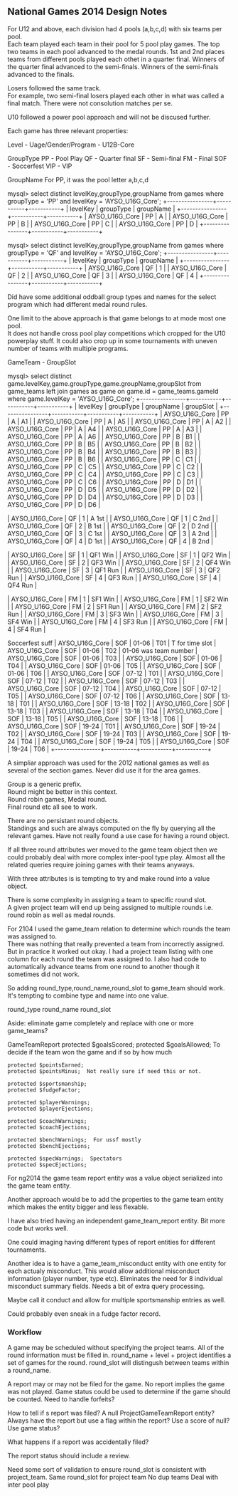 ## National Games 2014 Design Notes

For U12 and above, each division had 4 pools (a,b,c,d) with six teams per pool.  
Each team played each team in their pool for 5 pool play games.
The top two teams in each pool advanced to the medal rounds.
1st and 2nd places teams from different pools played each othet in a quarter final.
Winners of the quarter final advanced to the semi-finals.
Winners of the semi-finals advanced to the finals.

Losers followed the same track.  
For example, two semi-final losers played each other in what was called a final match.
There were not consolution matches per se.

U10 followed a power pool approach and will not be discused further.

Each game has three relevant properties:

Level - Uage/Gender/Program - U12B-Core

GroupType
  PP - Pool Play
  QF - Quarter final
  SF - Semi-final
  FM - Final
  SOF - Soccerfest
  VIP - VIP
  
GroupName
  For PP, it was the pool letter a,b,c,d
  
mysql> select distinct levelKey,groupType,groupName from games where groupType = 'PP' and levelKey = 'AYSO_U16G_Core';
+----------------+-----------+-----------+
| levelKey       | groupType | groupName |
+----------------+-----------+-----------+
| AYSO_U16G_Core | PP        | A         |
| AYSO_U16G_Core | PP        | B         |
| AYSO_U16G_Core | PP        | C         |
| AYSO_U16G_Core | PP        | D         |
+----------------+-----------+-----------+

mysql> select distinct levelKey,groupType,groupName from games where groupType = 'QF' and levelKey = 'AYSO_U16G_Core';
+----------------+-----------+-----------+
| levelKey       | groupType | groupName |
+----------------+-----------+-----------+
| AYSO_U16G_Core | QF        | 1         |
| AYSO_U16G_Core | QF        | 2         |
| AYSO_U16G_Core | QF        | 3         |
| AYSO_U16G_Core | QF        | 4         |
+----------------+-----------+-----------+

Did have some additional oddball group types and names for the select program which had different medal round rules.

One limit to the above approach is that game belongs to at mode most one pool.  
It does not handle cross pool play competitions which cropped for the U10 powerplay stuff.
It could also crop up in some tournaments with uneven number of teams with multiple programs.

GameTeam - GroupSlot

mysql> select distinct game.levelKey,game.groupType,game.groupName,groupSlot 
  from game_teams left join games as game on game.id = game_teams.gameId 
  where game.levelKey = 'AYSO_U16G_Core';
+----------------+-----------+-----------+-----------+
| levelKey       | groupType | groupName | groupSlot |
+----------------+-----------+-----------+-----------+
| AYSO_U16G_Core | PP        | A         | A1        |
| AYSO_U16G_Core | PP        | A         | A5        |
| AYSO_U16G_Core | PP        | A         | A2        |
| AYSO_U16G_Core | PP        | A         | A4        |
| AYSO_U16G_Core | PP        | A         | A3        |
| AYSO_U16G_Core | PP        | A         | A6        |
| AYSO_U16G_Core | PP        | B         | B1        |
| AYSO_U16G_Core | PP        | B         | B5        |
| AYSO_U16G_Core | PP        | B         | B2        |
| AYSO_U16G_Core | PP        | B         | B4        |
| AYSO_U16G_Core | PP        | B         | B3        |
| AYSO_U16G_Core | PP        | B         | B6        |
| AYSO_U16G_Core | PP        | C         | C1        |
| AYSO_U16G_Core | PP        | C         | C5        |
| AYSO_U16G_Core | PP        | C         | C2        |
| AYSO_U16G_Core | PP        | C         | C4        |
| AYSO_U16G_Core | PP        | C         | C3        |
| AYSO_U16G_Core | PP        | C         | C6        |
| AYSO_U16G_Core | PP        | D         | D1        |
| AYSO_U16G_Core | PP        | D         | D5        |
| AYSO_U16G_Core | PP        | D         | D2        |
| AYSO_U16G_Core | PP        | D         | D4        |
| AYSO_U16G_Core | PP        | D         | D3        |
| AYSO_U16G_Core | PP        | D         | D6        |

| AYSO_U16G_Core | QF        | 1         | A 1st     |
| AYSO_U16G_Core | QF        | 1         | C 2nd     |
| AYSO_U16G_Core | QF        | 2         | B 1st     |
| AYSO_U16G_Core | QF        | 2         | D 2nd     |
| AYSO_U16G_Core | QF        | 3         | C 1st     |
| AYSO_U16G_Core | QF        | 3         | A 2nd     |
| AYSO_U16G_Core | QF        | 4         | D 1st     |
| AYSO_U16G_Core | QF        | 4         | B 2nd     |

| AYSO_U16G_Core | SF        | 1         | QF1 Win   |
| AYSO_U16G_Core | SF        | 1         | QF2 Win   |
| AYSO_U16G_Core | SF        | 2         | QF3 Win   |
| AYSO_U16G_Core | SF        | 2         | QF4 Win   |
| AYSO_U16G_Core | SF        | 3         | QF1 Run   |
| AYSO_U16G_Core | SF        | 3         | QF2 Run   |
| AYSO_U16G_Core | SF        | 4         | QF3 Run   |
| AYSO_U16G_Core | SF        | 4         | QF4 Run   |

| AYSO_U16G_Core | FM        | 1         | SF1 Win   |
| AYSO_U16G_Core | FM        | 1         | SF2 Win   |
| AYSO_U16G_Core | FM        | 2         | SF1 Run   |
| AYSO_U16G_Core | FM        | 2         | SF2 Run   |
| AYSO_U16G_Core | FM        | 3         | SF3 Win   |
| AYSO_U16G_Core | FM        | 3         | SF4 Win   |
| AYSO_U16G_Core | FM        | 4         | SF3 Run   |
| AYSO_U16G_Core | FM        | 4         | SF4 Run   |

Soccerfest suff
| AYSO_U16G_Core | SOF       | 01-06     | T01       | T for time slot
| AYSO_U16G_Core | SOF       | 01-06     | T02       | 01-06 was team number
| AYSO_U16G_Core | SOF       | 01-06     | T03       |
| AYSO_U16G_Core | SOF       | 01-06     | T04       |
| AYSO_U16G_Core | SOF       | 01-06     | T05       |
| AYSO_U16G_Core | SOF       | 01-06     | T06       |
| AYSO_U16G_Core | SOF       | 07-12     | T01       |
| AYSO_U16G_Core | SOF       | 07-12     | T02       |
| AYSO_U16G_Core | SOF       | 07-12     | T03       |
| AYSO_U16G_Core | SOF       | 07-12     | T04       |
| AYSO_U16G_Core | SOF       | 07-12     | T05       |
| AYSO_U16G_Core | SOF       | 07-12     | T06       |
| AYSO_U16G_Core | SOF       | 13-18     | T01       |
| AYSO_U16G_Core | SOF       | 13-18     | T02       |
| AYSO_U16G_Core | SOF       | 13-18     | T03       |
| AYSO_U16G_Core | SOF       | 13-18     | T04       |
| AYSO_U16G_Core | SOF       | 13-18     | T05       |
| AYSO_U16G_Core | SOF       | 13-18     | T06       |
| AYSO_U16G_Core | SOF       | 19-24     | T01       |
| AYSO_U16G_Core | SOF       | 19-24     | T02       |
| AYSO_U16G_Core | SOF       | 19-24     | T03       |
| AYSO_U16G_Core | SOF       | 19-24     | T04       |
| AYSO_U16G_Core | SOF       | 19-24     | T05       |
| AYSO_U16G_Core | SOF       | 19-24     | T06       |
+----------------+-----------+-----------+-----------+

A simpliar approach was used for the 2012 national games as well as several of the section games.
Never did use it for the area games.

Group is a generic prefix.  
Round might be better in this context.  
Round robin games, Medal round.  
Final round etc all see to work.

There are no persistant round objects.  
Standings and such are always computed on the fly by querying all the relevant games.
Have not really found a use case for having a round object.

If all three round attributes wer moved to the game team object then we could probably deal with more complex inter-pool type play.
Almost all the related queries require joining games with their teams anyways.

With three attributes is is tempting to try and make round into a value object.

There is some complexity in assigning a team to specific round slot.  
A given project team will end up being assigned to multiple rounds i.e. round robin as well as medal rounds.

For 2104 I used the game_team relation to determine which rounds the team was assigned to.  
There was nothing that really prevented a team from incorrectly assigned.
But in practice it worked out okay.
I had a project team listing with one column for each round the team was assigned to.
I also had code to automatically advance teams from one round to another though it sometimes did not work.

So adding round_type,round_name,round_slot to game_team should work.
It's tempting to combine type and name into one value.  

round_type
round_name
round_slot

Aside: eliminate game completely and replace with one or more game_teams?

GameTeamReport
    protected $goalsScored;
    protected $goalsAllowed; To decide if the team won the game and if so by how much
    
    protected $pointsEarned;
    protected $pointsMinus;  Not really sure if need this or not.
    
    protected $sportsmanship; 
    protected $fudgeFactor;
    
    protected $playerWarnings;
    protected $playerEjections;
    
    protected $coachWarnings;
    protected $coachEjections;
    
    protected $benchWarnings;  For ussf mostly
    protected $benchEjections;
    
    protected $specWarnings;  Spectators
    protected $specEjections;

For ng2014 the game team report entity was a value object serialized into the game team entity.

Another approach would be to add the properties to the game team entity which makes the entity bigger and less flexable.

I have also tried having an independent game_team_report entity.  Bit more code but works well.  

One could imaging having different types of report entities for different tournaments.

Another idea is to have a game_team_misconduct entity with one entity for each actualy misconduct.
This would allow additional misconduct information (player number, type etc).
Eliminates the need for 8 individual misconduct summary fields.  Needs a bit of extra query processing.

Maybe call it conduct and allow for multiple sportsmanship entries as well.

Could probably even sneak in a fudge factor record.

### Workflow

A game may be scheduled without specifying the project teams.
All of the round information must be filled in.
round_name + level + project identifies a set of games for the round.
round_slot will distingush between teams within a round_name.

A report may or may not be filed for the game.  No report implies the game was not played.
Game status could be used to determine if the game should be counted.
Need to handle forfeits?

How to tell if s report was filed?
A null ProjectGameTeamReport entity?
Always have the report but use a flag within the report?
Use a score of null?
Use game status?

What happens if a report was accidentally filed?

The report status should include a review.

Need some sort of validation to ensure round_slot is consistent with project_team.
  Same round_slot for project team
  No dup teams
  Deal with inter pool play
  